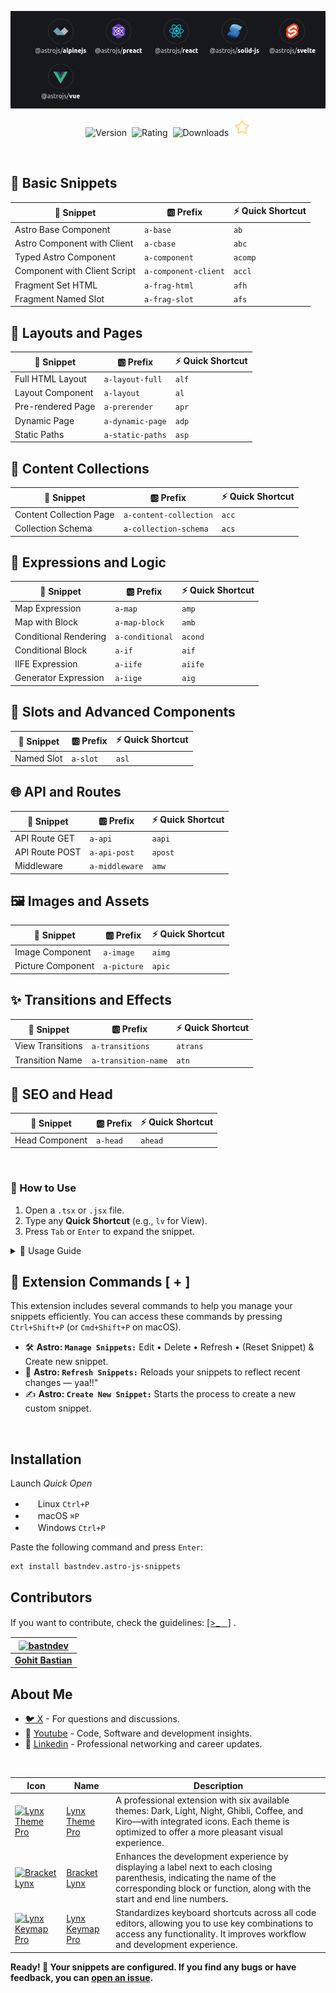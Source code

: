 ![Use Extension](https://raw.githubusercontent.com/bastndev/Astro-Snippets/refs/heads/main/assets/images/banner.png)

<p align="center">
    <img src="https://vsmarketplacebadges.dev/version-short/bastndev.astro-js-snippets.jpg?style=for-the-badge&colorA=ff582b&colorB=EEEEEE&color=18191e&label=VERSION" alt="Version">&nbsp;
    <img src="https://vsmarketplacebadges.dev/rating-short/bastndev.astro-js-snippets.jpg?style=for-the-badge&colorA=ff582b&colorB=EEEEEE&color=18191e&label=Rating" alt="Rating">&nbsp;
    <img src="https://vsmarketplacebadges.dev/downloads-short/bastndev.astro-js-snippets.jpg?style=for-the-badge&colorA=ff582b&colorB=EEEEEE&color=18191e&label=Downloads" alt="Downloads">&nbsp;
    <a href="https://github.com/bastndev/Astro-Snippets.tsx"><img src="https://raw.githubusercontent.com/bastndev/Astro-Snippets/main/assets/images/star.png" width="26.6px" alt="Github Star ⭐️"></a>
</p>

</br>

## 🚀 Basic Snippets

| 🧩 Snippet                   | 🆎 Prefix            | ⚡ Quick Shortcut |
| ---------------------------- | -------------------- | ----------------- |
| Astro Base Component         | `a-base`             | `ab`              |
| Astro Component with Client  | `a-cbase`            | `abc`             |
| Typed Astro Component        | `a-component`        | `acomp`           |
| Component with Client Script | `a-component-client` | `accl`            |
| Fragment Set HTML            | `a-frag-html`        | `afh`             |
| Fragment Named Slot          | `a-frag-slot`        | `afs`             |

## 🎯 Layouts and Pages

| 🧩 Snippet        | 🆎 Prefix        | ⚡ Quick Shortcut |
| ----------------- | ---------------- | ----------------- |
| Full HTML Layout  | `a-layout-full`  | `alf`             |
| Layout Component  | `a-layout`       | `al`              |
| Pre-rendered Page | `a-prerender`    | `apr`             |
| Dynamic Page      | `a-dynamic-page` | `adp`             |
| Static Paths      | `a-static-paths` | `asp`             |

## 📝 Content Collections

| 🧩 Snippet              | 🆎 Prefix              | ⚡ Quick Shortcut |
| ----------------------- | ---------------------- | ----------------- |
| Content Collection Page | `a-content-collection` | `acc`             |
| Collection Schema       | `a-collection-schema`  | `acs`             |

## 🔀 Expressions and Logic

| 🧩 Snippet            | 🆎 Prefix       | ⚡ Quick Shortcut |
| --------------------- | --------------- | ----------------- |
| Map Expression        | `a-map`         | `amp`             |
| Map with Block        | `a-map-block`   | `amb`             |
| Conditional Rendering | `a-conditional` | `acond`           |
| Conditional Block     | `a-if`          | `aif`             |
| IIFE Expression       | `a-iife`        | `aiife`           |
| Generator Expression  | `a-iige`        | `aig`             |

## 🎪 Slots and Advanced Components

| 🧩 Snippet | 🆎 Prefix | ⚡ Quick Shortcut |
| ---------- | --------- | ----------------- |
| Named Slot | `a-slot`  | `asl`             |

## 🌐 API and Routes

| 🧩 Snippet     | 🆎 Prefix      | ⚡ Quick Shortcut |
| -------------- | -------------- | ----------------- |
| API Route GET  | `a-api`        | `aapi`            |
| API Route POST | `a-api-post`   | `apost`           |
| Middleware     | `a-middleware` | `amw`             |

## 🖼️ Images and Assets

| 🧩 Snippet        | 🆎 Prefix   | ⚡ Quick Shortcut |
| ----------------- | ----------- | ----------------- |
| Image Component   | `a-image`   | `aimg`            |
| Picture Component | `a-picture` | `apic`            |

## ✨ Transitions and Effects

| 🧩 Snippet       | 🆎 Prefix           | ⚡ Quick Shortcut |
| ---------------- | ------------------- | ----------------- |
| View Transitions | `a-transitions`     | `atrans`          |
| Transition Name  | `a-transition-name` | `atn`             |

## 🎨 SEO and Head

| 🧩 Snippet     | 🆎 Prefix | ⚡ Quick Shortcut |
| -------------- | --------- | ----------------- |
| Head Component | `a-head`  | `ahead`           |

</br>

### 🚀 How to Use

1. Open a `.tsx` or `.jsx` file.
2. Type any **Quick Shortcut** (e.g., `lv` for View).
3. Press `Tab` or `Enter` to expand the snippet.

<details>
<summary>📖 Usage Guide</summary>

### 🎯 **Basic Components**

- **`a-base`**: Basic scaffold for any Astro component
- **`a-component`**: Component with TypeScript and prop interfaces
- **`a-component-client`**: Component with client-side script

### 🏗️ **Layouts and Structures**

- **`a-layout-full`**: Full layout with HTML5, meta tags, and slots
- **`a-prerender`**: Page with static prerendering
- **`a-static-paths`**: Static route generation with `getStaticPaths`

### 🗂️ **Content Collections**

- **`a-content-collection`**: Dynamic page for content collections
- **`a-collection-schema`**: Schema definition with Zod

### 🔄 **Dynamic Rendering**

- **`a-map`**: List rendering with `.map()`
- **`a-conditional`**: Conditional rendering with ternary operator
- **`a-if`**: Conditional rendering with blocks

### 🌐 **API and Backend**

- **`a-api`**: Basic GET endpoint
- **`a-api-post`**: POST endpoint for forms
- **`a-middleware`**: Middleware function to intercept requests

### 🎨 **User Experience**

- **`a-transitions`**: Smooth transitions between pages
- **`a-image`**: Optimized images with the native component
- **`a-head`**: Optimized meta tags for SEO

---

## 🚀 **Quick Start**

1. **Basic Component**: Type `ab` + Tab to create a base component
2. **Full Layout**: Type `alf` + Tab for a complete HTML layout
3. **API Endpoint**: Type `aapi` + Tab to create an API route
4. **Content Collection**: Type `acc` + Tab for a content page

## 💡 **Pro Tips**

- **Always use TypeScript**: Snippets automatically include prop interfaces
- **Leverage SSG**: Use `a-prerender` for static pages
- **Optimize Images**: Use `a-image` instead of simple `<img>` tags
- **SEO First**: Include `a-head` in your layouts

</details>

## 🧩 Extension Commands [ + ]

This extension includes several commands to help you manage your snippets efficiently. You can access these commands by pressing `Ctrl+Shift+P` (or `Cmd+Shift+P` on macOS).

- 🛠️ **Astro: `Manage Snippets:`** Edit • Delete • Refresh • (Reset Snippet) & Create new snippet.
- 🔄 **Astro: `Refresh Snippets:`** Reloads your snippets to reflect recent changes — yaa!!"
- ✍️ **Astro: `Create New Snippet:`** Starts the process to create a new custom snippet.

</br>

## Installation

Launch _Quick Open_

- <img src="https://www.kernel.org/theme/images/logos/favicon.png" width=16 height=16/> Linux `Ctrl+P`
- <img src="https://developer.apple.com/favicon.ico" width=16 height=16/> macOS `⌘P`
- <img src="https://www.microsoft.com/favicon.ico" width=16 height=16/> Windows `Ctrl+P`

Paste the following command and press `Enter`:

```
ext install bastndev.astro-js-snippets
```

## Contributors

If you want to contribute, check the guidelines: [[>_ᅠ]](https://github.com/bastndev/Astro-Snippets/blob/main/CONTRIBUTING.md) .

| [![bastndev](https://github.com/bastndev.png?size=100)](https://www.bastndev.com) |
| :-------------------------------------------------------------------------------: |
|                 **[Gohit Bastian](https://github.com/bastndev)**                  |

## About Me

- [🐦 X](https://twitter.com/bastndev) - For questions and discussions.
- 🔴 [Youtube](https://www.youtube.com/@bastndev?sub_confirmation=1) - Code, Software and development insights.
- 💼 [Linkedin](https://www.linkedin.com/in/bastndev) - Professional networking and career updates.

</br>

| Icon                                                                                                                                                                                                                                     | Name                                                     | Description                                                                                                                                                                                        |
| ---------------------------------------------------------------------------------------------------------------------------------------------------------------------------------------------------------------------------------------- | -------------------------------------------------------- | -------------------------------------------------------------------------------------------------------------------------------------------------------------------------------------------------- |
| [![Lynx Theme Pro](https://bastndev.gallerycdn.vsassets.io/extensions/bastndev/lynx-theme/0.1.2/1744898058774/Microsoft.VisualStudio.Services.Icons.Default)](https://marketplace.visualstudio.com/items?itemName=bastndev.lynx-theme)   | [Lynx Theme Pro](https://github.com/bastndev/Lynx-Theme) | A professional extension with six available themes: Dark, Light, Night, Ghibli, Coffee, and Kiro—with integrated icons. Each theme is optimized to offer a more pleasant visual experience.        |
| [![Bracket Lynx](https://bastndev.gallerycdn.vsassets.io/extensions/bastndev/bracket-lynx/0.2.0/1748219628473/Microsoft.VisualStudio.Services.Icons.Default)](https://marketplace.visualstudio.com/items?itemName=bastndev.bracket-lynx) | [Bracket Lynx](https://github.com/bastndev/Bracket-Lynx) | Enhances the development experience by displaying a label next to each closing parenthesis, indicating the name of the corresponding block or function, along with the start and end line numbers. |
| [![Lynx Keymap Pro](https://raw.githubusercontent.com/bastndev/Lynx-Keymap-Pro/refs/heads/main/assets/images/logo.png)](https://marketplace.visualstudio.com/items?itemName=bastndev.lynx-keymap)                                        | [Lynx Keymap Pro](https://github.com/bastndev/Lynx-Keymap-Pro) | Standardizes keyboard shortcuts across all code editors, allowing you to use key combinations to access any functionality. It improves workflow and development experience.                        |

**Ready! 🚀 Your snippets are configured. If you find any bugs or have feedback, you can [open an issue](https://github.com/bastndev/Astro-Snippets/issues).**
